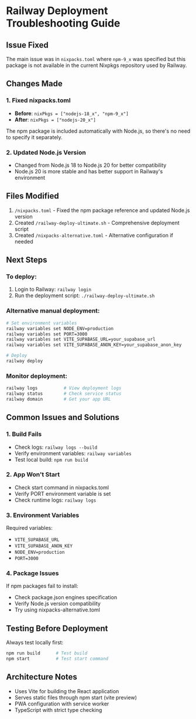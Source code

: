 # Railway Deployment Troubleshooting Guide

## Issue Fixed

The main issue was in `nixpacks.toml` where `npm-9_x` was specified but this package is not
available in the current Nixpkgs repository used by Railway.

## Changes Made

### 1. Fixed nixpacks.toml

- **Before**: `nixPkgs = ["nodejs-18_x", "npm-9_x"]`
- **After**: `nixPkgs = ["nodejs-20_x"]`

The npm package is included automatically with Node.js, so there's no need to specify it separately.

### 2. Updated Node.js Version

- Changed from Node.js 18 to Node.js 20 for better compatibility
- Node.js 20 is more stable and has better support in Railway's environment

## Files Modified

1. `/nixpacks.toml` - Fixed the npm package reference and updated Node.js version
2. Created `/railway-deploy-ultimate.sh` - Comprehensive deployment script
3. Created `/nixpacks-alternative.toml` - Alternative configuration if needed

## Next Steps

### To deploy:

1. Login to Railway: `railway login`
2. Run the deployment script: `./railway-deploy-ultimate.sh`

### Alternative manual deployment:

```bash
# Set environment variables
railway variables set NODE_ENV=production
railway variables set PORT=3000
railway variables set VITE_SUPABASE_URL=your_supabase_url
railway variables set VITE_SUPABASE_ANON_KEY=your_supabase_anon_key

# Deploy
railway deploy
```

### Monitor deployment:

```bash
railway logs          # View deployment logs
railway status        # Check service status
railway domain        # Get your app URL
```

## Common Issues and Solutions

### 1. Build Fails

- Check logs: `railway logs --build`
- Verify environment variables: `railway variables`
- Test local build: `npm run build`

### 2. App Won't Start

- Check start command in nixpacks.toml
- Verify PORT environment variable is set
- Check runtime logs: `railway logs`

### 3. Environment Variables

Required variables:

- `VITE_SUPABASE_URL`
- `VITE_SUPABASE_ANON_KEY`
- `NODE_ENV=production`
- `PORT=3000`

### 4. Package Issues

If npm packages fail to install:

- Check package.json engines specification
- Verify Node.js version compatibility
- Try using nixpacks-alternative.toml

## Testing Before Deployment

Always test locally first:

```bash
npm run build      # Test build
npm start          # Test start command
```

## Architecture Notes

- Uses Vite for building the React application
- Serves static files through npm start (vite preview)
- PWA configuration with service worker
- TypeScript with strict type checking

